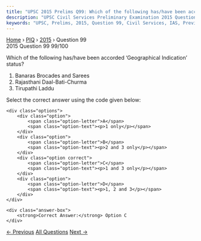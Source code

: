 ```yaml
---
title: "UPSC 2015 Prelims Q99: Which of the following has/have been accorded ‘Geographical..."
description: "UPSC Civil Services Preliminary Examination 2015 Question 99 with options and answer"
keywords: "UPSC, Prelims, 2015, Question 99, Civil Services, IAS, Previous Year Questions"
---
```


<nav class="breadcrumb">
    <a href="../../">Home</a>
    <span>›</span>
    <a href="../">PIQ</a>
    <span>›</span>
    <a href="./">2015</a>
    <span>›</span>
    <span>Question 99</span>
</nav>

<div class="question-header">
    <div class="question-meta">
        <span class="year-badge">2015</span>
        <span class="question-number">Question 99</span>
        <span class="progress">99/100</span>
    </div>
    <div class="progress-bar">
        <div class="progress-fill" style="width: 99.0%"></div>
    </div>
</div>

<div class="question-content">
    <div class="question-text">
        <p>Which of the following has/have been accorded ‘Geographical Indication’<br />
status?</p>
<ol>
<li>Banaras Brocades and Sarees</li>
<li>Rajasthani Daal-Bati-Churma</li>
<li>Tirupathi Laddu</li>
</ol>
<p>Select the correct answer using the code given below:</p>
    </div>
    
    <div class="options">
        <div class="option">
            <span class="option-letter">A</span>
            <span class="option-text"><p>1 only</p></span>
        </div>
        <div class="option">
            <span class="option-letter">B</span>
            <span class="option-text"><p>2 and 3 only</p></span>
        </div>
        <div class="option correct">
            <span class="option-letter">C</span>
            <span class="option-text"><p>1 and 3 only</p></span>
        </div>
        <div class="option">
            <span class="option-letter">D</span>
            <span class="option-text"><p>1, 2 and 3</p></span>
        </div>
    </div>

    <div class="answer-box">
        <strong>Correct Answer:</strong> Option C
    </div>
</div>

<div class="question-nav">
    <a href="../q098-there-has-been-a-persistent-deficit-budget-year-af/" class="nav-btn prev">← Previous</a>
    <a href="../" class="nav-btn center">All Questions</a>
    <a href="../q100-with-reference-to-the-indian-renewable-energy-deve/" class="nav-btn next">Next →</a>
</div>

